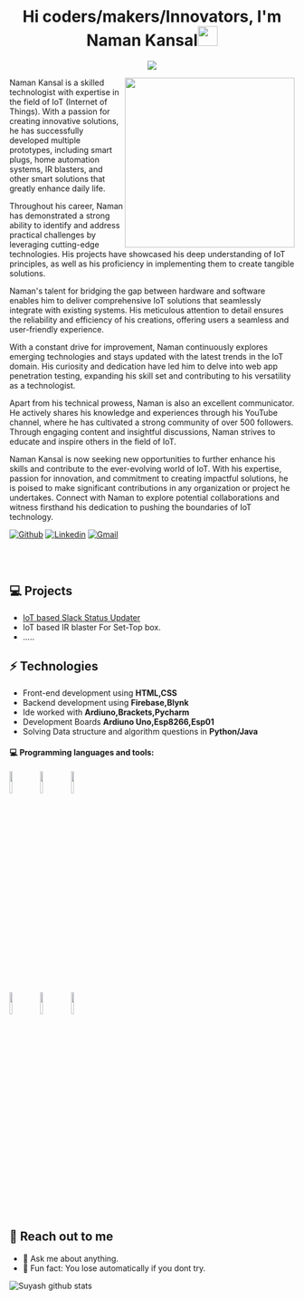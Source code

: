 <h1 align="center">Hi coders/makers/Innovators, I'm Naman Kansal<img src="https://media.giphy.com/media/hvRJCLFzcasrR4ia7z/giphy.gif" width="35"></h1>

<p align="center">
  <a href="https://github.com/DenverCoder1/readme-typing-svg"><img src="https://readme-typing-svg.herokuapp.com?lines=High+School+Student;IoT+Enthusiast;Innovator;Coder&center=true&width=500&height=50"></a>
</p>

<div class='container2'>
        <div class="left">
            <img align='right' src='https://images.squarespace-cdn.com/content/v1/5c78d4cffb22a54fe99b0689/1567147872947-3EZ6IREQBWW0516CSH01/iot.gif' class='iconDetails' width="300">
        </div>  
    <div   class="right" >
    Naman Kansal is a skilled technologist with expertise in the field of IoT (Internet of Things). With a passion for creating innovative solutions, he has successfully developed multiple prototypes, including smart plugs, home automation systems, IR blasters, and other smart solutions that greatly enhance daily life.

Throughout his career, Naman has demonstrated a strong ability to identify and address practical challenges by leveraging cutting-edge technologies. His projects have showcased his deep understanding of IoT principles, as well as his proficiency in implementing them to create tangible solutions.

Naman's talent for bridging the gap between hardware and software enables him to deliver comprehensive IoT solutions that seamlessly integrate with existing systems. His meticulous attention to detail ensures the reliability and efficiency of his creations, offering users a seamless and user-friendly experience.

With a constant drive for improvement, Naman continuously explores emerging technologies and stays updated with the latest trends in the IoT domain. His curiosity and dedication have led him to delve into web app penetration testing, expanding his skill set and contributing to his versatility as a technologist.

Apart from his technical prowess, Naman is also an excellent communicator. He actively shares his knowledge and experiences through his YouTube channel, where he has cultivated a strong community of over 500 followers. Through engaging content and insightful discussions, Naman strives to educate and inspire others in the field of IoT.

Naman Kansal is now seeking new opportunities to further enhance his skills and contribute to the ever-evolving world of IoT. With his expertise, passion for innovation, and commitment to creating impactful solutions, he is poised to make significant contributions in any organization or project he undertakes. Connect with Naman to explore potential collaborations and witness firsthand his dedication to pushing the boundaries of IoT technology.
    <div style="font-size:.7em;width:160px;float:left;"></div>
    <div style="float:right;font-size:.7em"></div>
    </div>
</div>

[![Github](https://img.shields.io/badge/-Github-000?style=flat&logo=Github&logoColor=white)](https://github.com/NamanKansal230505)
[![Linkedin](https://img.shields.io/badge/-LinkedIn-blue?style=flat&logo=Linkedin&logoColor=white)](https://www.linkedin.com/in/naman-kansal-372592211/)
[![Gmail](https://img.shields.io/badge/-Gmail-c14438?style=flat&logo=Gmail&logoColor=white)](mailto:kansalnaman23@gmail.com)


<br><br>

## 💻 Projects
* <a href="https://github.com/NamanKansal230505/IoT-slack-status" >IoT based Slack Status Updater</a>
* IoT based IR blaster For Set-Top box.
* .....
## ⚡ Technologies 
- Front-end development using **HTML,CSS**
- Backend development using **Firebase,Blynk**
- Ide worked with **Ardiuno,Brackets,Pycharm**
- Development Boards **Ardiuno Uno,Esp8266,Esp01**
- Solving Data structure and algorithm questions in **Python/Java**

#### :computer: Programming languages and tools: 
<p>

<code><img width="10%" src="https://www.vectorlogo.zone/logos/java/java-ar21.svg"></code>
<code><img width="10%" src="https://www.vectorlogo.zone/logos/python/python-ar21.svg"></code>
<code><img width="10%" src="https://www.vectorlogo.zone/logos/firebase/firebase-ar21.svg"></code><br>
<code><img width="10%" src="https://www.vectorlogo.zone/logos/arduino/arduino-ar21.svg"></code>
<code><img width="10%" src="https://www.vectorlogo.zone/logos/w3_html5/w3_html5-ar21.svg"></code>
<code><img width="10%" src="https://www.vectorlogo.zone/logos/w3_css/w3_css-ar21.svg"></code>


</p>

## 👋 Reach out to me 
- 💬 Ask me about anything.
- 💎 Fun fact: You lose automatically if you dont try.

![Suyash github stats](https://github-readme-stats.vercel.app/api?username=NamanKansal230505&hide=["issues"]&show_icons=true)

